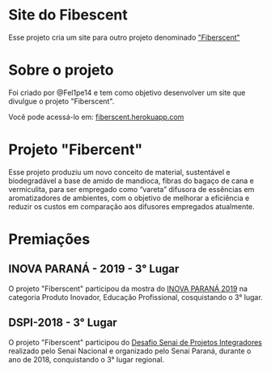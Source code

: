 # Site do Fibescent 

Esse projeto cria um site para outro projeto denominado ["Fiberscent"](https://fiberscent.herokuapp.com/)

# Sobre o projeto

Foi criado por @Fel1pe14 e tem como objetivo desenvolver um site que divulgue o projeto "Fiberscent".

Você pode acessá-lo em: [fiberscent.herokuapp.com](https://fiberscent.herokuapp.com/)


# Projeto "Fibercent" 

Esse projeto produziu um novo conceito de material, sustentável e biodegradável a base de amido de mandioca, fibras do bagaço de cana e vermiculita, para ser empregado como “vareta” difusora de essências em aromatizadores de ambientes, com o objetivo de melhorar a eficiência e reduzir os custos em comparação aos difusores empregados atualmente. 

# Premiações

## INOVA PARANÁ - 2019 - 3° Lugar
O projeto "Fiberscent" participou da mostra do [INOVA PARANÁ 2019](https://agenciafiep.com.br/2019/10/24/sistema-fiep-premia-projetos-inovadores-desenvolvidos-por-alunos-e-egressos/) na categoria Produto Inovador, Educação Profissional, cosquistando o 3° lugar.

## DSPI-2018 - 3° Lugar 
O projeto "Fiberscent" participou do [Desafio Senai de Projetos Integradores](https://agenciafiep.com.br/2019/01/08/alunos-do-senai-desenvolvem-projetos-para-resolver-problemas-enfrentados-pela-industria/) realizado pelo Senai Nacional e organizado pelo Senai Paraná, durante o ano de 2018, conquistando o 3° lugar regional. 







 
 

